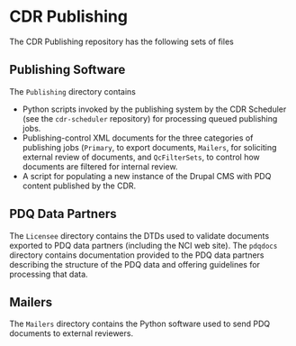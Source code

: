 # CDR Publishing

The CDR Publishing repository has the following sets of files

## Publishing Software

The `Publishing` directory contains
 * Python scripts invoked by the publishing system by the CDR Scheduler (see the `cdr-scheduler` repository) for processing queued publishing jobs.
 * Publishing-control XML documents for the three categories of publishing jobs (`Primary`, to export documents, `Mailers`, for soliciting external review of documents, and `QcFilterSets`, to control how documents are filtered for internal review.
 * A script for populating a new instance of the Drupal CMS with PDQ content published by the CDR.

## PDQ Data Partners

The `Licensee` directory contains the DTDs used to validate documents exported to PDQ data partners (including the NCI web site).
The `pdqdocs` directory contains documentation provided to the PDQ data partners describing the structure of the PDQ data and offering guidelines for processing that data.

## Mailers

The `Mailers` directory contains the Python software used to send PDQ documents to external reviewers.
